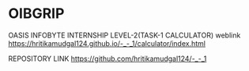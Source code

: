 # OIBGRIP
OASIS INFOBYTE INTERNSHIP
LEVEL-2(TASK-1 CALCULATOR) weblink
https://hritikamudgal124.github.io/-_-_1/calculator/index.html

REPOSITORY LINK
https://github.com/hritikamudgal124/-_-_1
